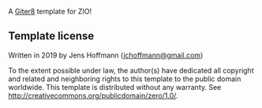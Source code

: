 A [Giter8][g8] template for ZIO!

Template license
----------------
Written in 2019 by Jens Hoffmann (jchoffmann@gmail.com)

To the extent possible under law, the author(s) have dedicated all copyright and related
and neighboring rights to this template to the public domain worldwide.
This template is distributed without any warranty. See <http://creativecommons.org/publicdomain/zero/1.0/>.

[g8]: http://www.foundweekends.org/giter8/
